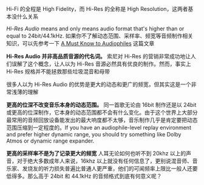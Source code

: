 Hi-Fi 的全程是 High Fidelity，而 Hi-Res 的全称是 High Resolution，这两者基本没什么关系

_Hi-Res Audio_ means and only means audio format that's higher than or equal to 24bit/44.1kHz. 如果你不了解动态范围、采样率、频宽等音频制作相关知识，可以先参考一下 [A Must Know to Audiophiles](https://www.reddit.com/r/headphones/comments/1dz3z87/a_must_know_to_audiophiles_the_basics_of_digital) 这篇文章

**Hi-Res Audio 并非高品质音源的代名词。** 索尼对 Hi-Res 的营销非常成功地让人们误解了这个概念，让人以为 Hi-Res 音源必然具有优良的制作。然而，事实上 Hi-Res 规格并不能拯救那些垃圾混音和母带

很多人以为 Hi-Res Audio 的优势是更大的动态和更广的频宽，但其实这是一个非常浅薄的理解

**更高的位深不改变音乐本身的动态范围。** 同一首歌无论由 16bit 制作还是以 24bit 或更高的位深制作，它本身的动态范围都不会有什么变化。由于这个世界上大部分最常用的音频回放设备能发出的最大响度都不太够，音乐制作几乎是肯定要把动态范围压缩到一定程度的。If you have an audiophile-level replay environment and prefer higher dynamic range, you should try something like Dolby Atmos or dynamic range expander.

**更高的采样率不是为了记录更大的频宽** 人耳无论如何也听不到 20khz 以上的声音，对于绝大多数成年人来说，16khz 以上就没有任何信息了，更别说混音师、音乐家、发烧友的听力损失普遍比普通人更严重，他们的可闻频率上限比一般人还要低得多。那么高于 24bit 和 44.1kHz 的音频格式到底有何意义呢？
